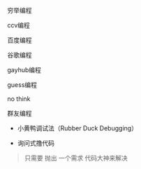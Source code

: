 穷举编程     
    
ccv编程    
    
百度编程     
    
谷歌编程    
    
gayhub编程    
    
guess编程    
    
no think     
    
群友编程    
    
* 小黄鸭调试法（Rubber Duck Debugging）    
    
* 询问式撸代码    
> 只需要 抛出 一个需求 代码大神来解决    
    
